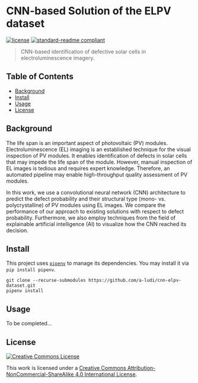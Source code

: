 # CNN-based Solution of the ELPV dataset

[![license](https://img.shields.io/badge/license-by--nc--sa%204.0%20Int.-green?logo=creative-commons)](LICENSE.md)
[![standard-readme compliant](https://img.shields.io/badge/readme%20style-standard-brightgreen.svg)](https://github.com/RichardLitt/standard-readme)

> CNN-based identification of defective solar cells in electroluminescence imagery.


## Table of Contents

- [Background](#background)
- [Install](#install)
- [Usage](#usage)
- [License](#license)


## Background

The life span is an important aspect of photovoltaic (PV) modules.
Electroluminescence (EL) imaging is an established technique for the visual
inspection of PV modules. It enables identification of defects in
solar cells that may impede the life span of the module. However, manual
inspection of EL images is tedious and requires expert knowledge. Therefore,
an automated pipeline may enable high-throughput quality assessment of
PV modules.

In this work, we use a convolutional neural network (CNN) architecture to
predict the defect probability and their structural type (mono- vs.
polycrystalline) of PV modules using EL images. We compare the performance of
our approach to existing solutions with respect to defect probability.
Furthermore, we also employ techniques from the field of explainable artificial
intelligence (AI) to visualize how the CNN reached its decision.


## Install

This project uses [`pipenv`](https://github.com/pypa/pipenv) to manage its
dependencies. You may install it via `pip install pipenv`.

```
git clone --recurse-submodules https://github.com/a-ludi/cnn-elpv-dataset.git
pipenv install
```


## Usage

To be completed...


## License

[![Creative Commons License][cc-by-nc-sa-4.0-logo]][cc-by-nc-sa-4.0]

This work is licensed under a [Creative Commons
Attribution-NonCommercial-ShareAlike 4.0
International License][cc-by-nc-sa-4.0].

[cc-by-nc-sa-4.0-logo]: https://i.creativecommons.org/l/by-nc-sa/4.0/88x31.png
[cc-by-nc-sa-4.0]: http://creativecommons.org/licenses/by-nc-sa/4.0/
